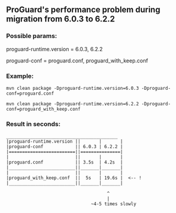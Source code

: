 ## ProGuard's performance problem during migration from 6.0.3 to 6.2.2

### Possible params:
proguard-runtime.version = 6.0.3, 6.2.2

proguard-conf = proguard.conf, proguard_with_keep.conf

### Example:

`mvn clean package -Dproguard-runtime.version=6.0.3 -Dproguard-conf=proguard.conf`
 
`mvn clean package -Dproguard-runtime.version=6.2.2 -Dproguard-conf=proguard_with_keep.conf`

### Result in seconds:
````
__________________________________________
|proguard-runtime.version ||       |       | 
|proguard-conf            || 6.0.3 | 6.2.2 | 
|=========================||===============|
|                         ||       |       |
|proguard.conf            || 3.5s  | 4.2s  |
|_________________________||_______|_______|
|                         ||       |       |
|proguard_with_keep.conf  ||  5s   | 19.6s |  <-- !
|_________________________||_______|_______|
                                     
                                      ^
                                      |
                                ~4-5 times slowly 
````